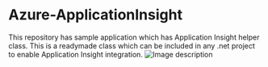 # Azure-ApplicationInsight
This repository has sample application which has Application Insight  helper class. This is a readymade class which can be included in any .net project to enable Application Insight integration. 
![Image description](https://2.bp.blogspot.com/-6XpBzRCww9I/W6AWdq45RnI/AAAAAAAAEuI/xhUii7BlCWUCNsCQji8lPxsAEuY58ggtACLcBGAs/s1600/gsm2appinsights.png)
